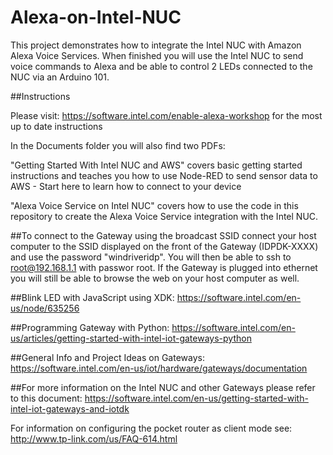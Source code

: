 # Alexa-on-Intel-NUC

This project demonstrates how to integrate the Intel NUC with Amazon Alexa Voice Services. When finished you will use the Intel NUC to send voice commands to Alexa and be able to control 2 LEDs connected to the NUC via an Arduino 101.   

##Instructions 

Please visit: https://software.intel.com/enable-alexa-workshop for the most up to date instructions

In the Documents folder you will also find two PDFs: 

"Getting Started With Intel NUC and AWS" covers basic getting started instructions and teaches you how to use Node-RED to send sensor data to AWS - Start here to learn how to connect to your device 


"Alexa Voice Service on Intel NUC" covers how to use the code in this repository to create the Alexa Voice Service integration with the Intel NUC.

##To connect to the Gateway using the broadcast SSID connect your host computer to the SSID displayed on the front of the Gateway (IDPDK-XXXX) and use the password "windriveridp". You will then be able to ssh to root@192.168.1.1 with passwor root. If the Gateway is plugged into ethernet you will still be able to browse the web on your host computer as well.

##Blink LED with JavaScript using XDK: https://software.intel.com/en-us/node/635256

##Programming Gateway with Python: https://software.intel.com/en-us/articles/getting-started-with-intel-iot-gateways-python

##General Info and Project Ideas on Gateways: https://software.intel.com/en-us/iot/hardware/gateways/documentation

##For more information on the Intel NUC and other Gateways please refer to this document: https://software.intel.com/en-us/getting-started-with-intel-iot-gateways-and-iotdk

For information on configuring the pocket router as client mode see: http://www.tp-link.com/us/FAQ-614.html




